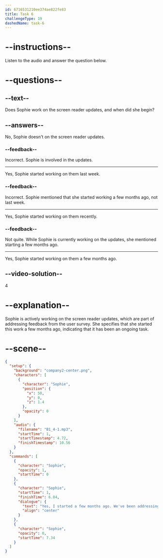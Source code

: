 ```yaml
---
id: 6716531210ee374ae822fe83
title: Task 6
challengeType: 19
dashedName: task-6
---
```


<!-- (audio) Sophie: Yes, I started a few months ago. We've been addressing the feedback from our last user survey. How’s the design side coming along? -->

# --instructions--

Listen to the audio and answer the question below.

# --questions--

## --text--

Does Sophie work on the screen reader updates, and when did she begin?

## --answers--

No, Sophie doesn't on the screen reader updates.

### --feedback--

Incorrect. Sophie is involved in the updates.

---

Yes, Sophie started working on them last week.

### --feedback--

Incorrect. Sophie mentioned that she started working a few months ago, not last week.

---

Yes, Sophie started working on them recently.

### --feedback--

Not quite. While Sophie is currently working on the updates, she mentioned starting a few months ago.

---

Yes, Sophie started working on them a few months ago.


## --video-solution--

4

# --explanation--

Sophie is actively working on the screen reader updates, which are part of addressing feedback from the user survey. She specifies that she started this work a few months ago, indicating that it has been an ongoing task.

# --scene--

```json
{
  "setup": {
    "background": "company2-center.png",
    "characters": [
      {
        "character": "Sophie",
        "position": {
          "x": 50,
          "y": 0,
          "z": 1.4
        },
        "opacity": 0
      }
    ],
    "audio": {
      "filename": "B1_4-1.mp3",
      "startTime": 1,
      "startTimestamp": 4.72,
      "finishTimestamp": 10.56
    }
  },
  "commands": [
    {
      "character": "Sophie",
      "opacity": 1,
      "startTime": 0
    },
    {
      "character": "Sophie",
      "startTime": 1,
      "finishTime": 6.84,
      "dialogue": {
        "text": "Yes, I started a few months ago. We've been addressing the feedback from our last user survey. How's the design side coming along?",
        "align": "center"
      }
    },
    {
      "character": "Sophie",
      "opacity": 0,
      "startTime": 7.34
    }
  ]
}
```
